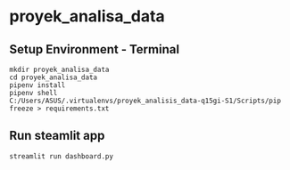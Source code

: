 # proyek_analisa_data
## Setup Environment - Terminal
```
mkdir proyek_analisa_data
cd proyek_analisa_data
pipenv install
pipenv shell
C:/Users/ASUS/.virtualenvs/proyek_analisis_data-q15gi-S1/Scripts/pip freeze > requirements.txt

```

## Run steamlit app
```
streamlit run dashboard.py
```
